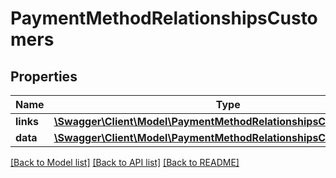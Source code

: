 # PaymentMethodRelationshipsCustomers

## Properties
Name | Type | Description | Notes
------------ | ------------- | ------------- | -------------
**links** | [**\Swagger\Client\Model\PaymentMethodRelationshipsCustomersLinks**](PaymentMethodRelationshipsCustomersLinks.md) |  | [optional] 
**data** | [**\Swagger\Client\Model\PaymentMethodRelationshipsCustomersData[]**](PaymentMethodRelationshipsCustomersData.md) |  | [optional] 

[[Back to Model list]](../../README.md#documentation-for-models) [[Back to API list]](../../README.md#documentation-for-api-endpoints) [[Back to README]](../../README.md)


